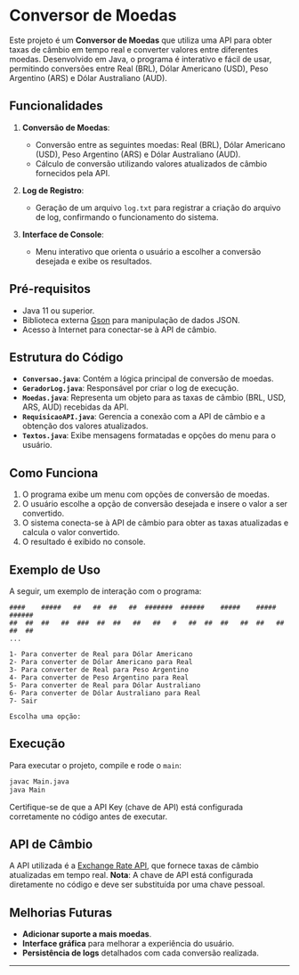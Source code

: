 
# Conversor de Moedas

Este projeto é um **Conversor de Moedas** que utiliza uma API para obter taxas de câmbio em tempo real e converter valores entre diferentes moedas. Desenvolvido em Java, o programa é interativo e fácil de usar, permitindo conversões entre Real (BRL), Dólar Americano (USD), Peso Argentino (ARS) e Dólar Australiano (AUD).

## Funcionalidades

1. **Conversão de Moedas**:
    - Conversão entre as seguintes moedas: Real (BRL), Dólar Americano (USD), Peso Argentino (ARS) e Dólar Australiano (AUD).
    - Cálculo de conversão utilizando valores atualizados de câmbio fornecidos pela API.

2. **Log de Registro**:
    - Geração de um arquivo `log.txt` para registrar a criação do arquivo de log, confirmando o funcionamento do sistema.

3. **Interface de Console**:
    - Menu interativo que orienta o usuário a escolher a conversão desejada e exibe os resultados.

## Pré-requisitos

- Java 11 ou superior.
- Biblioteca externa [Gson](https://github.com/google/gson) para manipulação de dados JSON.
- Acesso à Internet para conectar-se à API de câmbio.

## Estrutura do Código

- **`Conversao.java`**: Contém a lógica principal de conversão de moedas.
- **`GeradorLog.java`**: Responsável por criar o log de execução.
- **`Moedas.java`**: Representa um objeto para as taxas de câmbio (BRL, USD, ARS, AUD) recebidas da API.
- **`RequisicaoAPI.java`**: Gerencia a conexão com a API de câmbio e a obtenção dos valores atualizados.
- **`Textos.java`**: Exibe mensagens formatadas e opções do menu para o usuário.

## Como Funciona

1. O programa exibe um menu com opções de conversão de moedas.
2. O usuário escolhe a opção de conversão desejada e insere o valor a ser convertido.
3. O sistema conecta-se à API de câmbio para obter as taxas atualizadas e calcula o valor convertido.
4. O resultado é exibido no console.

## Exemplo de Uso

A seguir, um exemplo de interação com o programa:

```plaintext
####    #####   ##   ##  ##   ##  #######  ######    #####    #####   ######
##  ##  ##   ##  ###  ##  ##   ##   ##   #   ##  ##  ##   ##  ##   ##   ##  ##
...

1- Para converter de Real para Dólar Americano
2- Para converter de Dólar Americano para Real
3- Para converter de Real para Peso Argentino
4- Para converter de Peso Argentino para Real
5- Para converter de Real para Dólar Australiano
6- Para converter de Dólar Australiano para Real
7- Sair

Escolha uma opção:
```

## Execução

Para executar o projeto, compile e rode o `main`:

```bash
javac Main.java
java Main
```

Certifique-se de que a API Key (chave de API) está configurada corretamente no código antes de executar.

## API de Câmbio

A API utilizada é a [Exchange Rate API](https://www.exchangerate-api.com/), que fornece taxas de câmbio atualizadas em tempo real. **Nota**: A chave de API está configurada diretamente no código e deve ser substituída por uma chave pessoal.

## Melhorias Futuras

- **Adicionar suporte a mais moedas**.
- **Interface gráfica** para melhorar a experiência do usuário.
- **Persistência de logs** detalhados com cada conversão realizada.

---
